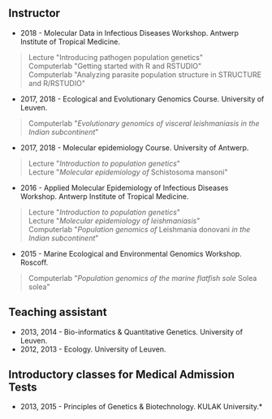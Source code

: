 ## Instructor
* 2018 - Molecular Data in Infectious Diseases Workshop. Antwerp Institute of Tropical Medicine.
> Lecture "Introducing pathogen population genetics"  <br />
> Computerlab "Getting started with R and RSTUDIO"  <br />
> Computerlab "Analyzing parasite population structure in STRUCTURE and R/RSTUDIO"  <br />
* 2017, 2018 - Ecological and Evolutionary Genomics Course. University of Leuven.
> Computerlab "*Evolutionary genomics of visceral leishmaniasis in the Indian subcontinent*"  <br />
* 2017, 2018 - Molecular epidemiology Course. University of Antwerp.
> Lecture "*Introduction to population genetics*"  <br />
> Lecture "*Molecular epidemiology of* Schistosoma mansoni"  <br />
* 2016 - Applied Molecular Epidemiology of Infectious Diseases Workshop. Antwerp Institute of Tropical Medicine.
> Lecture "*Introduction to population genetics*"  <br />
> Lecture "*Molecular epidemiology of leishmaniasis*"  <br />
> Computerlab "*Population genomics of* Leishmania donovani *in the Indian subcontinent*"  <br />
* 2015 - Marine Ecological and Environmental Genomics Workshop. Roscoff.
> Computerlab "*Population genomics of the marine flatfish sole* Solea solea"  <br />

## Teaching assistant
* 2013, 2014 - Bio-informatics & Quantitative Genetics. University of Leuven.
* 2012, 2013 - Ecology. University of Leuven.

## Introductory classes for Medical Admission Tests
* 2013, 2015 - Principles of Genetics & Biotechnology. KULAK University.*

